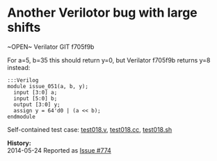 
Another Verilotor bug with large shifts
=======================================

~OPEN~ Verilator GIT f705f9b

For a=5, b=35 this should return y=0, but Verilator f705f9b returns y=8 instead:

    :::Verilog
    module issue_051(a, b, y);
      input [3:0] a;
      input [5:0] b;
      output [3:0] y;
      assign y = 64'd0 | (a << b);
    endmodule

Self-contained test case:
[test018.v](http://svn.clifford.at/handicraft/2014/verilatortest/test018.v),
[test018.cc](http://svn.clifford.at/handicraft/2014/verilatortest/test018.cc),
[test018.sh](http://svn.clifford.at/handicraft/2014/verilatortest/test018.sh)

**History:**  
2014-05-24 Reported as [Issue #774](http://www.veripool.org/issues/774-Verilator-Another-Verilotor-bug-with-large-shifts)
